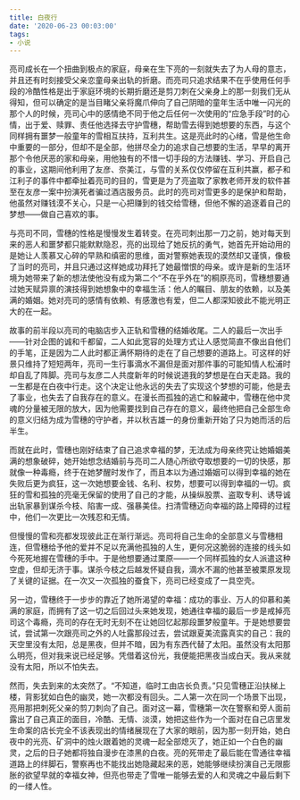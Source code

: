 ```yaml
---
title: 白夜行
date: '2020-06-23 00:03:00'
tags: 
- 小说
---
```


亮司成长在一个扭曲到极点的家庭，母亲在生下亮的一刻就失去了为人母的意志，并且还有时刻接受父亲恋童母亲出轨的折磨。而亮司只追求结果不在乎使用任何手段的冷酷性格是出于家庭环境的长期折磨还是剪刀刺在父亲身上的那一刻我们无从得知，但可以确定的是当目睹父亲将魔爪伸向了自己阴暗的童年生活中唯一闪光的那个人的时候，亮司心中的感情绝不同于他之后任何一次使用的“应急手段”时的心情，出于爱、赎罪、责任他选择去守护雪穗，帮助雪去得到她想要的东西，与这个同样拥有噩梦一般童年的雪相互扶持，互利共生。这是亮此时的心绪，雪是他生命中重要的一部分，但却不是全部，他拼尽全力的追求自己想要的生活，早早的离开那个令他厌恶的家和母亲，用他独有的不惜一切手段的方法赚钱、学习、开启自己的事业，这期间他利用了友彦、奈美江，与雪的关系仅仅停留在互利共赢，都子和江利子的事件中都牵扯着亮司的目的，雪更是为了亮盗取了家教老师开发的软件甚至在友彦一案中扮演死者骗过酒店服务员。此时的亮司对雪更多的是保护和帮助，他虽然对赚钱漠不关心，只是一心把赚到的钱交给雪穗，但他不懈的追逐着自己的梦想——做自己喜欢的事。

与亮司不同，雪穗的性格是慢慢发生着转变。在亮司刺出那一刀之前，她对每天到来的恶人和噩梦都只能默默隐忍，亮的出现给了她反抗的勇气，她首先开始动用的是她让人羡慕又心碎的早熟和缜密的思维，面对警察她表现的漠然却又谨慎，像极了当时的亮司，并且只通过这样她成功拜托了她最憎恨的母亲。或许是新的生活环境为她带来了新的想法使他没有成为第二个“不在乎外在”的桐原亮司，雪穗想要通过她天赋异禀的演技得到她想象中的幸福生活：他人的瞩目、朋友的依赖，以及美满的婚姻。她对亮司的感情有依赖、有感激也有爱，但二人都深知彼此不能光明正大的在一起。

故事的前半段以亮司的电脑店步入正轨和雪穗的结婚收尾。二人的最后一次出手——针对企图的诚和千都留，二人如此宽容的处理方式让人感觉简直不像出自他们的手笔，正是因为二人此时都正满怀期待的走在了自己想要的道路上。可这样的好景只维持了短短两年，亮司一生行事滴水不漏但是面对那件事的可能知情人松浦时却自乱了阵脚。亮司与友彦二人共度新年的时候说道我的梦想是在白天走路。我的一生都是在白夜中行走。这个决定让他永远的失去了实现这个梦想的可能，他是去了事业，也失去了自我存在的意义。在漫长而孤独的逃亡和躲藏中，雪穗在他中灵魂的分量被无限的放大，因为他需要找到自己存在的意义，最终他把自己全部生命的意义归结为成为雪穗的守护者，并以秋吉雄一的身份重新开始了只为她而活的后半生。

而就在此时，雪穗也刚好结束了自己追求幸福的梦，无法成为母亲终究让她婚姻美满的想象破碎，她开始想念结婚前与亮司二人随心所欲夺取想要的一切的快感，那就像一种毒瘾，终于在她梦醒时发作了，而且本以为通过婚姻可以得到幸福的她在失败后更为疯狂，这一次她想要金钱、名利、权势，想要可以得到幸福的一切。疯狂的雪和孤独的亮毫无保留的使用了自己的才能，从操纵股票、盗取专利、诱导诚出轨家暴到谋杀今枝、陷害一成、强暴美佳。扫清雪穗迈向幸福的路上障碍的过程中，他们一次更比一次残忍和无情。

但慢慢的雪和亮都发现彼此正在渐行渐远。亮司将自己生命的全部意义与雪穗相连，但雪穗给予他的爱并不足以充满他孤独的人生，更何况这脆弱的连接的线头如今死死地握在雪穗的手中。于是他想要通过栗原——一个同样孤独的女人派遣这种空虚，但却无济于事。谋杀今枝之后越发怀疑自我，滴水不漏的他甚至被栗原发现了关键的证据。在一次又一次孤独的蚕食下，亮司已经变成了一具空壳。

另一边，雪穗终于一步步的靠近了她所渴望的幸福：成功的事业、万人的仰慕和美满的家庭，而拥有了这一切之后回过头来她发现，她通往幸福的最后一步是戒掉亮司这个毒瘾，亮司的存在无时无刻不在让她回忆起那段噩梦般童年。于是她想要尝试，尝试第一次跟亮司之外的人吐露那段过去，尝试跟夏美流露真实的自己：我的天空里没有太阳，总是黑夜，但并不暗，因为有东西代替了太阳。虽然没有太阳那么明亮，但对我来说已经足够。凭借着这份光，我便能把黑夜当成白天。我从来就没有太阳，所以不怕失去。

然而，失去到来的太突然了。“不知道，临时工由店长负责。”只见雪穗正沿扶梯上楼，背影犹如白色的幽灵，她一次都没有回头。二人第一次在同一个场景下出现，亮用那把刺死父亲的剪刀刺向了自己。面对这一幕，雪穗第一次在警察和旁人面前露出了自己真正的面目，冷酷、无情、淡漠，她把这些作为一个面对在自己店里发生命案的店长完全不该表现出的情绪展现在了大家的眼前，因为那一刻开始，她白夜中的光亮、矿洞中的烛火跟着她的灵魂一起全部熄灭了，她正如一个白色的幽灵，之后的日子她都将独自漫步在漆黑的白夜。亮的死带走了最后能在雪通往幸福道路上的绊脚石，警察再也不能找出她隐藏起来的恶，她能够继续扮演自己无限膨胀的欲望早就的幸福女神，但亮也带走了雪唯一能够去爱的人和灵魂之中最后剩下的一缕人性。
